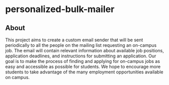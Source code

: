 # personalized-bulk-mailer

## About
This project aims to create a custom email sender that will be sent periodically to all the people on the mailing list requesting an on-campus job. The email will contain relevant information about available job positions, application deadlines, and instructions for submitting an application. Our goal is to make the process of finding and applying for on-campus jobs as easy and accessible as possible for students. We hope to encourage more students to take advantage of the many employment opportunities available on campus.
